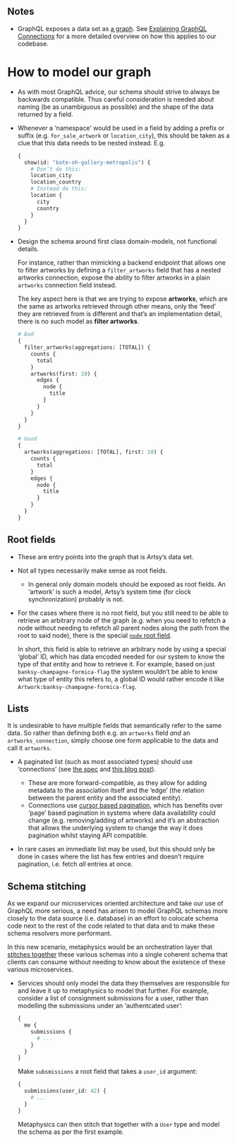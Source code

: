 ## Notes

* GraphQL exposes a data set as [a graph](https://en.wikipedia.org/wiki/Graph_theory). See
  [Explaining GraphQL Connections](https://dev-blog.apollodata.com/explaining-graphql-connections-c48b7c3d6976) for a
  more detailed overview on how this applies to our codebase.

# How to model our graph

* As with most GraphQL advice, our schema should strive to always be backwards compatible. Thus careful consideration is
  needed about naming (be as unambiguous as possible) and the shape of the data returned by a field.

* Whenever a ‘namespace’ would be used in a field by adding a prefix or suffix (e.g. `for_sale_artwork` or
  `location_city`), this should be taken as a clue that this data needs to be nested instead. E.g.

  ```graphql
  {
    show(id: "kate-oh-gallery-metropolis") {
      # Don’t do this:
      location_city
      location_country
      # Instead do this:
      location {
        city
        country
      }
    }
  }
  ```

* Design the schema around first class domain-models, not functional details.

  For instance, rather than mimicking a backend endpoint that allows one to filter artworks by defining a
  `filter_artworks` field that has a nested artworks connection, expose the ability to filter artworks in a plain
  `artworks` connection field instead.

  The key aspect here is that we are trying to expose **artworks**, which are the same as artworks retrieved through
  other means, only the ‘feed’ they are retrieved from is different and that’s an implementation detail, there is no
  such model as **filter artworks**.

  ```graphql
  # Bad
  {
    filter_artworks(aggregations: [TOTAL]) {
      counts {
        total
      }
      artworks(first: 10) {
        edges {
          node {
            title
          }
        }
      }
    }
  }

  # Good
  {
    artworks(aggregations: [TOTAL], first: 10) {
      counts {
        total
      }
      edges {
        node {
          title
        }
      }
    }
  }
  ```

## Root fields

* These are entry points into the graph that is Artsy’s data set.

* Not all types necessarily make sense as root fields.

  * In general only domain models should be exposed as root fields. An ‘artwork’ is such a model, Artsy’s system time
    (for clock synchronization) probably is not.

* For the cases where there is no root field, but you still need to be able to retrieve an arbitrary node of the graph
  (e.g. when you need to refetch a node without needing to refetch all parent nodes along the path from the root to said
  node), there is the special [`node` root field](https://facebook.github.io/relay/graphql/objectidentification.htm).

  In short, this field is able to retrieve an arbitrary node by using a special ‘global’ ID, which has data encoded
  needed for our system to know the type of that entity and how to retrieve it. For example, based on just
  `banksy-champagne-formica-flag` the system wouldn’t be able to know what type of entity this refers to, a global ID
  would rather encode it like `Artwork:banksy-champagne-formica-flag`.

## Lists

It is undesirable to have multiple fields that semantically refer to the same data. So rather than defining both e.g. an
`artworks` field _and_ an `artworks_connection`, simply choose one form applicable to the data and call it `artworks`.

* A paginated list (such as most associated types) should use ‘connections’ (see
  [the spec](https://facebook.github.io/relay/graphql/connections.htm) and
  [this blog post](https://dev-blog.apollodata.com/explaining-graphql-connections-c48b7c3d6976)).

  * These are more forward-compatible, as they allow for adding metadata to the association itself and the ‘edge’ (the
    relation between the parent entity and the associated entity).
  * Connections use
    [cursor based pagination](https://www.sitepoint.com/paginating-real-time-data-cursor-based-pagination/), which has
    benefits over ‘page’ based pagination in systems where data availability could change (e.g. removing/adding of
    artworks) and it’s an abstraction that allows the underlying system to change the way it does pagination whilst
    staying API compatible.

* In rare cases an immediate list may be used, but this should only be done in cases where the list has few entries and
  doesn’t require pagination, i.e. fetch _all_ entries at once.

## Schema stitching

As we expand our microservices oriented architecture and take our use of GraphQL more serious, a need has arisen to
model GraphQL schemas more closely to the data source (i.e. database) in an effort to colocate schema code next to the
rest of the code related to that data and to make these schema resolvers more performant.

In this new scenario, metaphysics would be an orchestration layer that
[stitches together](https://www.apollographql.com/docs/graphql-tools/schema-stitching.html) these various schemas into a
single coherent schema that clients can consume without needing to know about the existence of these various
microservices.

* Services should only model the data they themselves are responsible for and leave it up to metaphysics to model that
  further. For example, consider a list of consignment submissions for a user, rather than modelling the submissions
  under an ‘authentcated user’:

  ```graphql
  {
    me {
      submissions {
        # ...
      }
    }
  }
  ```

  Make `subsmissions` a root field that takes a `user_id` argument:

  ```graphql
  {
    submissions(user_id: 42) {
      # ...
    }
  }
  ```

  Metaphysics can then stitch that together with a `User` type and model the schema as per the first example.
